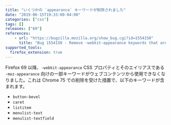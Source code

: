 ```yaml
---
title: "いくつかの `appearance` キーワードが削除されました"
date: "2019-06-15T19:33:00-04:00"
categories: ["css"]
tags: []
releases: ["69"]
references:
    - url: "https://bugzilla.mozilla.org/show_bug.cgi?id=1554150"
      title: "Bug 1554150 - Remove -webkit-appearance keywords that are removed in Chromium 75"
supported_tools:
  firefox_extension: true
---
```

Firefox 69 以降、`-webkit-appearance` CSS プロパティとそのエイリアスである `-moz-appearance` 向けの一部キーワードがウェブコンテンツから使用できなくなりました。これは Chrome 75 での削除を受けた措置で、以下のキーワードが含まれます。

* `button-bevel`
* `caret`
* `listitem`
* `menulist-text`
* `menulist-textfield`
